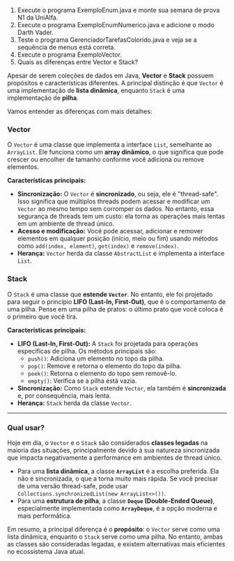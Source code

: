 1) Execute o programa ExemploEnum.java e monte sua semana de prova N1 da UniAlfa.
2) Execute o programa ExemploEnumNumerico.java e adicione o modo Darth Vader.
3) Teste o programa GerenciadorTarefasColorido.java e veja se a sequência de menus está correta.
4) Execute o programa ExemploVector.
5) Quais as diferenças entre Vector e Stack?

Apesar de serem coleções de dados em Java, **Vector** e **Stack** possuem propósitos e características diferentes. A principal distinção é que `Vector` é uma implementação de **lista dinâmica**, enquanto `Stack` é uma implementação de **pilha**.

Vamos entender as diferenças com mais detalhes:

### Vector

O `Vector` é uma classe que implementa a interface `List`, semelhante ao `ArrayList`. Ele funciona como um **array dinâmico**, o que significa que pode crescer ou encolher de tamanho conforme você adiciona ou remove elementos.

**Características principais:**

* **Sincronização:** O `Vector` é **sincronizado**, ou seja, ele é "thread-safe". Isso significa que múltiplos threads podem acessar e modificar um `Vector` ao mesmo tempo sem corromper os dados. No entanto, essa segurança de threads tem um custo: ela torna as operações mais lentas em um ambiente de thread único.
* **Acesso e modificação:** Você pode acessar, adicionar e remover elementos em qualquer posição (início, meio ou fim) usando métodos como `add(index, element)`, `get(index)` e `remove(index)`.
* **Herança:** `Vector` herda da classe `AbstractList` e implementa a interface `List`.

### Stack

O `Stack` é uma classe que **estende `Vector`**. No entanto, ele foi projetado para seguir o princípio **LIFO (Last-In, First-Out)**, que é o comportamento de uma pilha. Pense em uma pilha de pratos: o último prato que você coloca é o primeiro que você tira.

**Características principais:**

* **LIFO (Last-In, First-Out):** A `Stack` foi projetada para operações específicas de pilha. Os métodos principais são:
    * `push()`: Adiciona um elemento no topo da pilha.
    * `pop()`: Remove e retorna o elemento do topo da pilha.
    * `peek()`: Retorna o elemento do topo sem removê-lo.
    * `empty()`: Verifica se a pilha está vazia.
* **Sincronização:** Como `Stack` estende `Vector`, ela também é **sincronizada** e, por consequência, mais lenta.
* **Herança:** `Stack` herda da classe `Vector`.

---

### Qual usar?

Hoje em dia, o `Vector` e o `Stack` são considerados **classes legadas** na maioria das situações, principalmente devido à sua natureza sincronizada que impacta negativamente a performance em ambientes de thread único.

* Para uma **lista dinâmica**, a classe **`ArrayList`** é a escolha preferida. Ela não é sincronizada, o que a torna muito mais rápida. Se você precisar de uma versão thread-safe, pode usar `Collections.synchronizedList(new ArrayList<>())`.
* Para uma **estrutura de pilha**, a classe **`Deque` (Double-Ended Queue)**, especialmente implementada como **`ArrayDeque`**, é a opção moderna e mais performática.

Em resumo, a principal diferença é o **propósito**: o `Vector` serve como uma lista dinâmica, enquanto o `Stack` serve como uma pilha. No entanto, ambas as classes são consideradas legadas, e existem alternativas mais eficientes no ecossistema Java atual.
